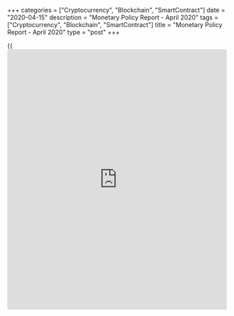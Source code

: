 +++
categories = ["Cryptocurrency", "Blockchain", "SmartContract"]
date = "2020-04-15"
description = "Monetary Policy Report - April 2020"
tags = ["Cryptocurrency", "Blockchain", "SmartContract"]
title = "Monetary Policy Report - April 2020"
type = "post"
+++

{{<iframe id="large-banner" src="https://www.bounty.group/#slide=4.0" width="100%" height="600" scrolling="no" style="border: 0px solid rgb(216, 221, 230); border-radius: 3px;">}}



Skip to content

[ Home ][1]

Search the site

Search __

[FR][2]

[ __Home ][3] Toggle navigation [FR][2] Toggle Search __

Search the site Search __

  * [About The Bank ][4]

## [About the Bank][4]

    * [The Bank's History][5]
    * [The Bank's Head Office][6]
    * [Regional Offices][7]
    * [Photos & Videos][8]
    * [Contact][9]
    * [Archives][10]
    * [Background materials][11]

## Corporate Governance

    * [Board of Directors][12]
    * [Governing Council and Senior Management][13]
    * [Governance Documents][14]

## [Educational Resources][15]

    * [Explainers][16]
    * [Financial Education Resources][17]

[ ![][18] ][19]

##  [Careers][19]

Take a central role at the Bank of Canada.

  * [Core Functions ][20]

## [Core Functions][20]

    * [Monetary Policy][21]
    * [Financial System][22]
    * [Currency][23]
    * [Funds Management][24]

## Featured Links

    * [Key Interest Rate: Target for the Overnight Rate][25]
    * [Unclaimed Balances][26]

[ ![][27] ][28]

##  [Toward 2021][28]

Reviewing the Monetary Policy Framework.

[ ![][29] ][30]

##  [Financial System Hub][30]

Promoting a stable and efficient financial system.

  * [Markets ][31]

## [Markets][31]

    * [About Financial Markets][32]
    * [Market Notices][31]
    * [Term Repos][33]
    * [Market Operations and Liquidity Provision][34]
    * [Canadian Foreign Exchange Committee][35]
    * [Canadian Fixed-Income Forum][36]
    * [Canadian Alternative Reference Rate Working Group][37]

## [Government Securities Auctions][38]

    * [Calls for Tenders and Results][39]
    * [Schedules and Results][40]
    * [Rules and Terms][41]
    * [Forms and Certificates][42]
    * [Data][43]
    * [Definitions and Formulas][44]

##  [ Market Notices ][45]

April 30, 2020

#####  [Operational details for the Provincial Bond Purchase
Program][46]

April 27, 2020

#####  [Bank of Canada announces asset manager for Corporate Bond
Purchase Program][47]

[See More][45]

  * [Bank Notes ][48]

## [Bank Notes][48]

    * [Bank Notes Past and Present][49]
    * [Bank Note Redemption Service][50]
    * [Counterfeit Prevention][51]
    * [Images][52]
    * [Training and Education Materials][53]
    * [Videos][54]

[ ![][55] ][56]

##  [The next bank NOTE-able Canadian][56]

Learn how the selection process for the portrait subject of the $5 note
will unfold.

[ ![][57] ][58]

##  [Upcoming changes to legal tender status for older bank notes][58]

Find out what removing legal tender status means and which bank notes
are affected.

  * [Publications ][59]

## [Publications][59]

    * [Annual & Quarterly Report][60]
    * [Bank of Canada Review][61]
    * [Business Outlook Survey][62]
    * [Canadian Survey of Consumer Expectations][63]
    * [The Economy, Plain and Simple][64]
    * [Financial System Hub][30]
    * [Monetary Policy Report][65]
    * [Senior Loan Officer Survey][66]
    * [Books and Monographs][67]

##  [Browse Publications][68]

Browse and filter Bank of Canada publications by author, JEL code, topic
and content type.

## Statistical Publications

    * [Summary of Government of Canada Direct Securities and Loans][69]

[ ![][70] ][71]

##  [Monetary Policy Report - April 2020][71]

Canada's economy faces two significant shocks--the plunge in global oil
prices and the impact of the COVID-19 pandemic.

  * [Research ][72]

## [Research][72]

    * [Browse Research][73]
    * [Staff Analytical Notes][74]
    * [Staff Discussion Papers][75]
    * [Staff Working Papers][76]
    * [Technical Reports][77]

## People

    * [Economic Staff][78]
    * [Author List][79]

## [Awards][80]

    * [Research Paper Awards][81]
    * [Scholarship Awards][82]
    * [Fellowship Program][83]
    * [The Governor's Challenge][84]

## [Collaboration][85]

    * [Financial System Research Centre][86]
    * [Visiting Scholar Program][87]
    * [Conferences, Seminars and Workshops][88]
    * [PIVOT Program][89]

[ ![][90] ][91]

##  [Digital Currencies and Fintech][91]

Understanding digital currencies and related financial technologies is
an important part of our research agenda.

  * [Press ][92]

## [Press][92]

    * [Announcements][93]
    * [Press Releases][94]
    * [Selected Media Activities][95]
    * [Speeches][96]
    * [Upcoming Events][97]
    * [Webcasts][98]

##  [Browse Press][99]

Browse and filter Bank of Canada press content by topic, author,
location and content type.

## Info

    * [Media Advisories][100]
    * [Media Contacts][101]
    * [Blackout Guidelines][102]
    * [Principles for External Communication][103]

[ ![][104] ![][105] ][106]

##  [Monetary Policy Report - Press Conference (Webcasts) - April
2020][106]

_Release of the Monetary Policy Report_ \- Press conference by Governor
Stephen S. Poloz and Senior Deputy Governor Carolyn A. Wilkins. (10:30
(ET) approx.).

  * [Statistics ][107]

## [Statistics][107]

    * [Daily Digest][108]
    * [Exchange Rates][109]
    * [Interest Rates][110]
    * [Price Indexes][111]
    * [Indicators][112]
    * [Banking and Financial Statistics][113]

## [Related Information][114]

    * [Inflation Calculator][115]
    * [Investment Calculator][116]
    * [Official International Reserves][117]
    * [Credit Conditions][118]

##  [Staff Economic Projections][119]

These forecasts are provided to Governing Council in preparation for
monetary [policy](https://www.fintechee.com/policy/) decisions. They are released once a year with a five-
year lag.

Search the site

search

  * [Home][120]
  * [Publications][121]
  * [Monetary Policy Report][122]

# Monetary Policy Report - April 2020

April 15, 2020

Available as: [PDF][123]

[ __][124][ __][125][ __][126][ __][127]

Canada's economy faces two significant shocks--the plunge in global oil
prices and the impact of the COVID-19 pandemic.

What you need to know about the Bank of Canada's assessment of the
Canadian economy in the face of COVID-19, and how we're responding.

Content Type(s): [Publications][128], [Monetary Policy Report][129]

##  [Bank of Canada maintains overnight rate target and unveils new
market operations][130]

The Bank of Canada today maintained its target for the overnight rate at
¼ percent, which the Bank considers its effective lower bound. The Bank
Rate is correspondingly ½ percent and the deposit rate is ¼ percent. The
Bank also announced new measures to provide additional support to
Canada's financial system.

##  [Monetary Policy Report - Press Conference (Webcasts) - April
2020][106]

_Release of the Monetary Policy Report_ \- Press conference by Governor
Stephen S. Poloz and Senior Deputy Governor Carolyn A. Wilkins. (10:30
(ET) approx.).

##  [Monetary Policy Report Press Conference Opening Statement][131]

Governor Stephen S. Poloz discusses key issues involved in the Governing
Council's deliberations about the [policy](https://www.fintechee.com/policy/) rate decision and the MPR.

## About

  * [Contact][9]
  * [Careers][19]
  * [Press][92]
  * [Educational Resources][15]

## Affiliate Sites

  * [Bank of Canada Museum][132]
  * [Credit Conditions][118]
  * [Canada Savings Bonds][133]
  * [Canadian Foreign Exchange Committee][35]
  * [Unclaimed Balances][26]

## Legal

  * [Terms & Conditions][134]
  * [Privacy][135]
  * [Access to Information & Privacy (ATIP)][136]
  * [Info Source][137]
  * [Internet Scams][138]

## Follow the Bank

  * [__Twitter - News][139]
  * [__Twitter - Jobs][140]
  * [__Youtube][141]
  * [__Flickr][142]
  * [__LinkedIn][143]
  * [__Upcoming Events][144]
  * [__RSS Feeds][145]
  * [__Email Alerts][146]

   1. www.bankofcanada.ca/ (Home)
   2. www.banqueducanada.ca/2020/04/rpm-2020-04-15/
   3. www.bankofcanada.ca/
   4. www.bankofcanada.ca/about/
   5. www.bankofcanada.ca/about/[history](https://www.fixpro.org/post/chargeless-historical-data-api-backtesting/)/
   6. www.bankofcanada.ca/about/bank-head-office/
   7. www.bankofcanada.ca/about/[contact](https://www.playgroundfx.com/contact/)-information/regional-offices/
   8. www.bankofcanada.ca/about/photos-and-videos/
   9. www.bankofcanada.ca/about/[contact](https://www.playgroundfx.com/contact/)-information/
   10. www.bankofcanada.ca/about/archives/
   11. www.bankofcanada.ca/search/?content_type%5B%5D=background-materials
   12. www.bankofcanada.ca/about/board-of-directors/
   13. www.bankofcanada.ca/about/governing-council/
   14. www.bankofcanada.ca/about/governance-documents/
   15. www.bankofcanada.ca/about/educational-resources/
   16. www.bankofcanada.ca/about/educational-resources/explainers/
   17. www.bankofcanada.ca/about/educational-resources/financial-education-resources/
   18. www.bankofcanada.ca/wp-content/uploads/2016/10/careers-menu.jpg
   19. www.bankofcanada.ca/careers/
   20. www.bankofcanada.ca/core-[functions](https://www.fintechee.com/tutorial-for-forex-trading/basic-functions/)/
   21. www.bankofcanada.ca/core-[functions](https://www.fintechee.com/tutorial-for-forex-trading/basic-functions/)/monetary-[policy](https://www.fintechee.com/policy/)/
   22. www.bankofcanada.ca/core-[functions](https://www.fintechee.com/tutorial-for-forex-trading/basic-functions/)/financial-system/
   23. www.bankofcanada.ca/core-[functions](https://www.fintechee.com/tutorial-for-forex-trading/basic-functions/)/currency/
   24. www.bankofcanada.ca/core-[functions](https://www.fintechee.com/tutorial-for-forex-trading/basic-functions/)/funds-management/
   25. www.bankofcanada.ca/core-[functions](https://www.fintechee.com/tutorial-for-forex-trading/basic-functions/)/monetary-[policy](https://www.fintechee.com/policy/)/key-interest-rate/
   26. www.bankofcanada.ca/unclaimed-balances/
   27. www.bankofcanada.ca/wp-content/uploads/2018/02/leadbg-red-500x250.jpg
   28. www.bankofcanada.ca/toward-2021-renewing-the-monetary-[policy](https://www.fintechee.com/policy/)-framework/
   29. www.bankofcanada.ca/wp-content/uploads/2018/11/FShub-500x250.jpg
   30. www.bankofcanada.ca/core-[functions](https://www.fintechee.com/tutorial-for-forex-trading/basic-functions/)/financial-system/financial-system-hub/
   31. www.bankofcanada.ca/markets/
   32. www.bankofcanada.ca/markets/about-financial-markets/
   33. www.bankofcanada.ca/rates/indicators/market-operations-indicators/term-repos/
   34. www.bankofcanada.ca/markets/market-operations-liquidity-provision/
   35. www.cfec.ca/
   36. www.bankofcanada.ca/markets/canadian-fixed-income-forum/
   37. www.bankofcanada.ca/markets/canadian-alternative-reference-rate-working-group/
   38. www.bankofcanada.ca/markets/government-securities-auctions/
   39. www.bankofcanada.ca/markets/government-securities-auctions/calls-for-tenders-and-results/
   40. www.bankofcanada.ca/markets/government-securities-auctions/#sched
   41. www.bankofcanada.ca/markets/government-securities-auctions/#rules
   42. www.bankofcanada.ca/markets/government-securities-auctions/#forms
   43. www.bankofcanada.ca/markets/government-securities-auctions/#data
   44. www.bankofcanada.ca/markets/government-securities-auctions/#def
   45. www.bankofcanada.ca/?content_type=notices&post_type%5B0%5D=post&post_type%5B1%5D=page
   46. www.bankofcanada.ca/2020/04/operational-details-provincial-bond-purchase-program/
   47. www.bankofcanada.ca/2020/04/bank-canada-announces-asset-manager-corporate-bond-purchase-program/
   48. www.bankofcanada.ca/banknotes/
   49. www.bankofcanada.ca/banknotes/bank-note-series/
   50. www.bankofcanada.ca/banknotes/bank-note-redemption-service/
   51. www.bankofcanada.ca/banknotes/counterfeit-prevention/
   52. www.bankofcanada.ca/banknotes/image-gallery/
   53. www.bankofcanada.ca/banknotes/audience-specific-resources/
   54. www.bankofcanada.ca/banknotes/bank-note-videos/
   55. www.bankofcanada.ca/wp-content/uploads/2020/01/5_callout-500x250.jpg
   56. www.bankofcanada.ca/banknotes/banknoteable-5/
   57. www.bankofcanada.ca/wp-content/uploads/2018/02/header-image-500x250.jpg
   58. www.bankofcanada.ca/banknotes/upcoming-changes-to-legal-tender-status-for-older-bank-notes/
   59. www.bankofcanada.ca/publications/
   60. www.bankofcanada.ca/publications/annual-reports-quarterly-financial-reports/
   61. www.bankofcanada.ca/publications/boc-review/
   62. www.bankofcanada.ca/publications/bos/
   63. www.bankofcanada.ca/publications/canadian-survey-of-consumer-expectations/
   64. www.bankofcanada.ca/publications/the-economy-plain-and-simple/
   65. www.bankofcanada.ca/publications/mpr/
   66. www.bankofcanada.ca/publications/slos/
   67. www.bankofcanada.ca/publications/books-and-monographs/
   68. www.bankofcanada.ca/publications/browse/
   69. www.bankofcanada.ca/publications/summary-of-government-of-canada-direct-securities-and-loans/
   70. www.bankofcanada.ca/wp-content/uploads/2020/01/MPR-April-500x250-1586884466.jpg
   71. www.bankofcanada.ca/2020/04/mpr-2020-04-15/
   72. www.bankofcanada.ca/research/
   73. www.bankofcanada.ca/research/browse/
   74. www.bankofcanada.ca/research/browse/?content_type%5B%5D=20191
   75. www.bankofcanada.ca/research/browse/?content_type%5B%5D=33
   76. www.bankofcanada.ca/research/browse/?content_type%5B%5D=31
   77. www.bankofcanada.ca/research/browse/?content_type%5B%5D=35
   78. www.bankofcanada.ca/research/economic-staff/
   79. www.bankofcanada.ca/research/author-list/
   80. www.bankofcanada.ca/research/?#awards
   81. www.bankofcanada.ca/research/research-paper-awards/
   82. www.bankofcanada.ca/careers/scholarships/
   83. www.bankofcanada.ca/research/fellowship-program/
   84. www.bankofcanada.ca/research/governors-challenge/
   85. www.bankofcanada.ca/research/?#collaboration
   86. www.bankofcanada.ca/research/financial-system-research-centre/
   87. www.bankofcanada.ca/research/visiting-scholar-program/
   88. www.bankofcanada.ca/research/conferences-workshops/
   89. www.bankofcanada.ca/research/partnerships-in-innovation-and-technology-pivot-program/
   90. www.bankofcanada.ca/wp-content/uploads/2017/05/digital-postcallout-500x250-1573688506.jpg
   91. www.bankofcanada.ca/research/digital-currencies-and-fintech/
   92. www.bankofcanada.ca/press/
   93. www.bankofcanada.ca/press/announcements/
   94. www.bankofcanada.ca/press/press-releases/
   95. www.bankofcanada.ca/press/selected-media-activities/
   96. www.bankofcanada.ca/press/speeches/
   97. www.bankofcanada.ca/press/upcoming-events/
   98. www.bankofcanada.ca/press/webcasts/
   99. www.bankofcanada.ca/press/browse/
   100. www.bankofcanada.ca/press/media-[advisor](https://www.fintechee.com/tutorial-for-forex-trading/expert-advisor/)ies/
   101. www.bankofcanada.ca/press/[contact](https://www.playgroundfx.com/contact/)s/
   102. www.bankofcanada.ca/core-[functions](https://www.fintechee.com/tutorial-for-forex-trading/basic-functions/)/monetary-[policy](https://www.fintechee.com/policy/)/key-interest-rate/blackout-guidelines/
   103. www.bankofcanada.ca/about/governance-documents/principles-external-communication-members-governing-council/
   104. www.bankofcanada.ca/wp-content/uploads/2020/04/mpr-500x250.jpg
   105. www.bankofcanada.ca/wp-content/themes/parent-build/images/play-button.png
   106. www.bankofcanada.ca/multimedia/monetary-[policy](https://www.fintechee.com/policy/)-report-press-conference-webcasts-april-2020/
   107. www.bankofcanada.ca/rates/
   108. www.bankofcanada.ca/rates/[daily](https://www.fintecher.org/2020/03/03/forex-trading-daily-strategy/)-digest/
   109. www.bankofcanada.ca/rates/exchange/
   110. www.bankofcanada.ca/rates/interest-rates/
   111. www.bankofcanada.ca/rates/price-indexes/
   112. www.bankofcanada.ca/rates/indicators/
   113. www.bankofcanada.ca/rates/banking-and-financial-statistics/
   114. www.bankofcanada.ca/rates/related/
   115. www.bankofcanada.ca/rates/related/inflation-calculator/
   116. www.bankofcanada.ca/rates/related/investment-calculator/
   117. www.bankofcanada.ca/rates/related/international-reserves/
   118. www.bankofcanada.ca/rates/related/credit-conditions/
   119. www.bankofcanada.ca/rates/staff-economic-projections/
   120. www.bankofcanada.ca (Home)
   121. www.bankofcanada.ca/publications/ (Publications)
   122. www.bankofcanada.ca/publications/mpr/ (Monetary Policy Report)
   123. www.bankofcanada.ca/wp-content/uploads/2020/04/mpr-2020-04-15.pdf
   124. www.facebook.com/sharer/sharer.php?u=https%3A%2F%2Fwww.bankofcanada.ca%2F2020%2F04%2Fmpr-2020-04-15%2F (Share this page on Facebook)
   125. twitter.com/intent/tweet?text=Currently+reading%3A&url=https%3A%2F%2Fwww.bankofcanada.ca%2F2020%2F04%2Fmpr-2020-04-15%2F (Share this page on Twitter)
   126. www.linkedin.com/shareArticle?mini=true&url=https%3A%2F%2Fwww.bankofcanada.ca%2F2020%2F04%2Fmpr-2020-04-15%2F&title=Monetary+Policy+Report+%E2%80%93+April+2020 (Share this page on LinkedIn)
   127. mailto:?Subject=Monetary%20Policy%20Report%20%E2%80%93%20April%202020&body=Currently%20reading%3A%20https%3A%2F%2Fwww.bankofcanada.ca%2F2020%2F04%2Fmpr-2020-04-15%2F (Share this page by email)
   128. www.bankofcanada.ca/content_type/publications/
   129. www.bankofcanada.ca/content_type/publications/mpr/
   130. www.bankofcanada.ca/2020/04/fad-press-release-2020-04-15/
   131. www.bankofcanada.ca/2020/04/opening-statement-150420/
   132. www.bankofcanadamuseum.ca/
   133. csb.gc.ca
   134. www.bankofcanada.ca/[terms](https://www.fintechee.com/terms/)/
   135. www.bankofcanada.ca/privacy/
   136. www.bankofcanada.ca/about/[contact](https://www.playgroundfx.com/contact/)-information/atip/
   137. www.bankofcanada.ca/about/[contact](https://www.playgroundfx.com/contact/)-information/atip/info-source/
   138. www.bankofcanada.ca/2019/06/[fraud](https://www.letsplayfx.com/blog/cryptocurrency-fraud/)ulent-investment-scheme/
   139. twitter.com/bankofcanada
   140. twitter.com/BoC_Jobs
   141. www.youtube.com/user/bankofcanadaofficial
   142. www.flickr.com/photos/bankofcanada/
   143. www.linkedin.com/company/12682
   144. webcal://www.google.com/[calendar](https://www.fintechee.com/web-trader/)/ical/webadmin%40bankofcanada.ca/public/basic.ics
   145. www.bankofcanada.ca/rss-feeds/
   146. www.bankofcanada.ca/email-alerts/